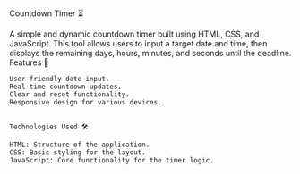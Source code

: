 Countdown Timer ⏳

A simple and dynamic countdown timer built using HTML, CSS, and JavaScript. This tool allows users to input a target date and time, then displays the remaining days, hours, minutes, and seconds until the deadline.
Features 🚀

    User-friendly date input.
    Real-time countdown updates.
    Clear and reset functionality.
    Responsive design for various devices.


    Technologies Used 🛠️

    HTML: Structure of the application.
    CSS: Basic styling for the layout.
    JavaScript: Core functionality for the timer logic.
